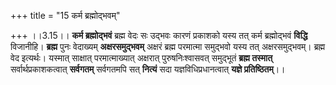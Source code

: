 +++
title = "15 कर्म ब्रह्मोद्भवम्"

+++
।।3.15।। **कर्म ब्रह्मोद्भवं** ब्रह्म वेदः सः उद्भवः कारणं प्रकाशको यस्य
तत् कर्म ब्रह्मोद्भवं **विद्धि** विजानीहि। **ब्रह्म** पुनः वेदाख्यम्
**अक्षरसमुद्भवम्** अक्षरं ब्रह्म परमात्मा समुद्भवो यस्य तत्
अक्षरसमुद्भवम्। ब्रह्म वेद इत्यर्थः। यस्मात् साक्षात् परमात्माख्यात्
अक्षरात् पुरुषनिःश्वासवत् समुद्भूतं **ब्रह्म तस्मात्**
सर्वार्थप्रकाशकत्वात् **सर्वगतम्** सर्वगतमपि सत् **नित्यं** सदा
यज्ञविधिप्रधानत्वात् **यज्ञे प्रतिष्ठितम्**।।
